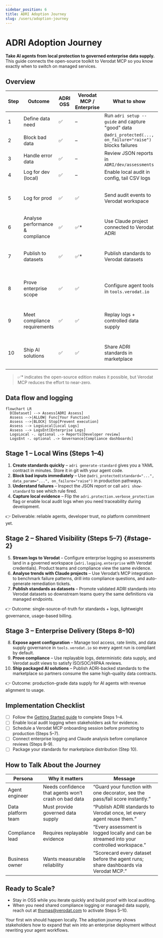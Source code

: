 ```yaml
---
sidebar_position: 6
title: ADRI Adoption Journey
slug: /users/adoption-journey
---
```


# ADRI Adoption Journey

**Take AI agents from local protection to governed enterprise data supply.** This guide connects the open-source toolkit to Verodat MCP so you know exactly when to switch on managed services.

## Overview

| Step | Outcome | ADRI OSS | Verodat MCP / Enterprise | What to show | Revenue Model |
|------|---------|----------|---------------------------|--------------|---------------|
| 1 | Define data need | ✅ | – | Run `adri setup --guide` and capture "good" data | OSS – Free |
| 2 | Block bad data | ✅ | – | `@adri_protected(..., on_failure="raise")` blocks failures | OSS – Free |
| 3 | Handle error data | ✅ | – | Review JSON reports in `ADRI/dev/assessments` | OSS – Free |
| 4 | Log for dev (local) | ✅ | – | Enable local audit in config, tail CSV logs | OSS – Free |
| 5 | Log for prod | ✅ | ✅ | Send audit events to Verodat workspace | Token burn-down (single app) |
| 6 | Analyse performance & compliance | ✅ | ✅* | Use Claude project connected to Verodat ADRI | Token burn-down |
| 7 | Publish to datasets | ✅ | ✅* | Publish standards to Verodat datasets | Token burn-down + Dataset licence |
| 8 | Prove enterprise scope | ✅ | ✅ | Configure agent tools in `tools.verodat.io` | Token burn-down + Dataset licence |
| 9 | Meet compliance requirements | ✅ | ✅ | Replay logs + controlled data supply | Token burn-down + Dataset licence |
| 10 | Ship AI solutions | ✅ | ✅ | Share ADRI standards in marketplace | Token burn-down + Dataset licence |

> ✅* indicates the open-source edition makes it possible, but Verodat MCP reduces the effort to near-zero.

## Data flow and logging

```mermaid
flowchart LR
  D[Dataset] --> Assess[ADRI Assess]
  Assess -->|ALLOW| Func[Your Function]
  Assess -->|BLOCK| Stop[Prevent execution]
  Assess --> LogsLocal[Local Logs]
  Assess --> LogsEnt[Enterprise Logs]
  LogsLocal -. optional .-> Reports[Developer review]
  LogsEnt -. optional .-> Governance[Compliance dashboards]
```

## Stage 1 – Local Wins (Steps 1–4)

1. **Create standards quickly** – `adri generate-standard` gives you a YAML contract in minutes. Store it in git with your agent code.
2. **Block bad inputs immediately** – Use `@adri_protected(standard="...", data_param="...", on_failure="raise")` in production pathways.
3. **Understand failures** – Inspect the JSON report or call `adri show-standard` to see which rule fired.
4. **Capture local evidence** – Flip the `adri.protection.verbose_protection` flag or enable local audit logs when you need traceability during development.

👉 Deliverable: reliable agents, developer trust, no platform commitment yet.

## Stage 2 – Shared Visibility (Steps 5–7) {#stage-2}

5. **Stream logs to Verodat** – Configure enterprise logging so assessments land in a governed workspace (`adri.logging.enterprise` with Verodat credentials). Product teams and compliance view the same evidence.
6. **Analyse trends with Claude projects** – Use Verodat’s MCP integration to benchmark failure patterns, drill into compliance questions, and auto-generate remediation tickets.
7. **Publish standards as datasets** – Promote validated ADRI standards into Verodat datasets so downstream teams query the same definitions via managed endpoints.

👉 Outcome: single-source-of-truth for standards + logs, lightweight governance, usage-based billing.

## Stage 3 – Enterprise Delivery (Steps 8–10)

8. **Expose agent configuration** – Manage tool access, rate limits, and data supply governance in `tools.verodat.io` so every agent run is compliant by default.
9. **Prove compliance** – Use replayable logs, deterministic data supply, and Verodat audit views to satisfy ISO/SOC/HIPAA reviews.
10. **Ship packaged AI solutions** – Publish ADRI-backed standards to the marketplace so partners consume the same high-quality data contracts.

👉 Outcome: production-grade data supply for AI agents with revenue alignment to usage.

## Implementation Checklist

- [ ] Follow the [Getting Started guide](getting-started.md) to complete Steps 1–4.
- [ ] Enable local audit logging when stakeholders ask for evidence.
- [ ] Schedule a Verodat MCP onboarding session before promoting to production (Steps 5–7).
- [ ] Connect enterprise logging and Claude analysis before compliance reviews (Steps 8–9).
- [ ] Package your standards for marketplace distribution (Step 10).

## How to Talk About the Journey

| Persona | Why it matters | Message |
|---------|----------------|---------|
| Agent engineer | Needs confidence that agents won’t crash on bad data | “Guard your function with one decorator, see the pass/fail score instantly.” |
| Data platform team | Must provide governed data supply | “Publish ADRI standards to Verodat once, let every agent reuse them.” |
| Compliance lead | Requires replayable evidence | “Every assessment is logged locally and can be streamed into your controlled workspace.” |
| Business owner | Wants measurable reliability | “Scorecard every dataset before the agent runs; share dashboards via Verodat MCP.” |

## Ready to Scale?

- Stay in OSS while you iterate quickly and build proof with local auditing.
- When you need shared compliance logging or managed data supply, reach out at [thomas@verodat.com](mailto:thomas@verodat.com) to activate Steps 5–10.

Your first win should happen locally. The adoption journey shows stakeholders how to expand that win into an enterprise deployment without rewriting your agent workflows.
